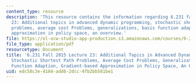 ```yaml
---
content_type: resource
description: 'This resource contains the information regarding 6.231 fall 2015 lecture
  23: Additional topics in advanced dynamic programming, stochastic shortest path
  problems, average cost Problems, generalizations, basis function adaption, gradient-based
  approximation in policy space, an overview.'
file: https://ol-ocw-studio-app-production.s3.amazonaws.com/courses/6-231-dynamic-programming-and-stochastic-control-fall-2015/edc58c3e4184add62dcc4fb2bb581be1_MIT6_231F15_Lec23.pdf
file_type: application/pdf
resourcetype: Document
title: '6.231 Fall 2015 Lecture 23: Additional Topics in Advanced Dynamic Programming,
  Stochastic Shortest Path Problems, Average Cost Problems, Generalizations, Basis
  Function Adaption, Gradient-based Approximation in Policy Space, An Overview'
uid: edc58c3e-4184-add6-2dcc-4fb2bb581be1
---
```

